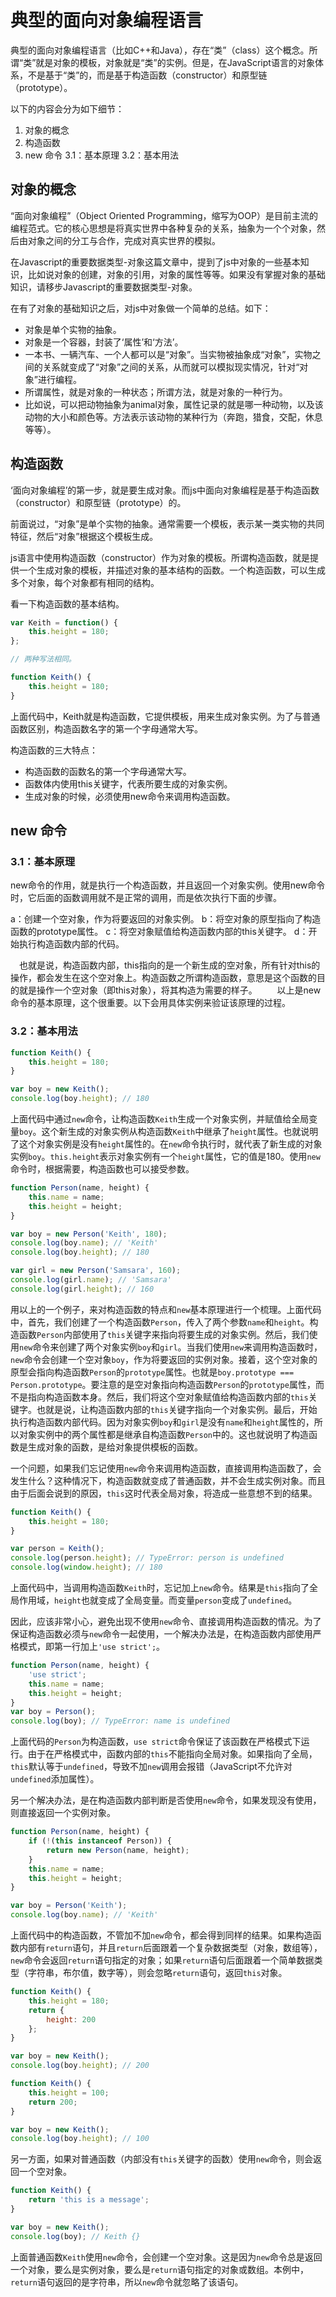 # 典型的面向对象编程语言

典型的面向对象编程语言（比如C++和Java），存在“类”（class）这个概念。所谓“类”就是对象的模板，对象就是“类”的实例。但是，在JavaScript语言的对象体系，不是基于“类”的，而是基于构造函数（constructor）和原型链（prototype）。

以下的内容会分为如下细节：

1. 对象的概念
2. 构造函数
3. new 命令
   3.1：基本原理
   3.2：基本用法

## 对象的概念

“面向对象编程”（Object Oriented Programming，缩写为OOP）是目前主流的编程范式。它的核心思想是将真实世界中各种复杂的关系，抽象为一个个对象，然后由对象之间的分工与合作，完成对真实世界的模拟。

在Javascript的重要数据类型-对象这篇文章中，提到了js中对象的一些基本知识，比如说对象的创建，对象的引用，对象的属性等等。如果没有掌握对象的基础知识，请移步Javascript的重要数据类型-对象。

在有了对象的基础知识之后，对js中对象做一个简单的总结。如下：

- 对象是单个实物的抽象。
- 对象是一个容器，封装了‘属性’和‘方法’。
- 一本书、一辆汽车、一个人都可以是“对象”。当实物被抽象成“对象”，实物之间的关系就变成了“对象”之间的关系，从而就可以模拟现实情况，针对“对象”进行编程。
- 所谓属性，就是对象的一种状态；所谓方法，就是对象的一种行为。
- 比如说，可以把动物抽象为animal对象，属性记录的就是哪一种动物，以及该动物的大小和颜色等。方法表示该动物的某种行为（奔跑，猎食，交配，休息等等）。

## 构造函数

‘面向对象编程’的第一步，就是要生成对象。而js中面向对象编程是基于构造函数（constructor）和原型链（prototype）的。

前面说过，“对象”是单个实物的抽象。通常需要一个模板，表示某一类实物的共同特征，然后“对象”根据这个模板生成。

js语言中使用构造函数（constructor）作为对象的模板。所谓构造函数，就是提供一个生成对象的模板，并描述对象的基本结构的函数。一个构造函数，可以生成多个对象，每个对象都有相同的结构。

看一下构造函数的基本结构。

```javascript
var Keith = function() {
    this.height = 180;
};

// 两种写法相同。

function Keith() {
    this.height = 180;
}
```

上面代码中，Keith就是构造函数，它提供模板，用来生成对象实例。为了与普通函数区别，构造函数名字的第一个字母通常大写。

构造函数的三大特点：

- 构造函数的函数名的第一个字母通常大写。
- 函数体内使用this关键字，代表所要生成的对象实例。
- 生成对象的时候，必须使用new命令来调用构造函数。

## new 命令

### 3.1：基本原理

new命令的作用，就是执行一个构造函数，并且返回一个对象实例。使用new命令时，它后面的函数调用就不是正常的调用，而是依次执行下面的步骤。

a：创建一个空对象，作为将要返回的对象实例。
b：将空对象的原型指向了构造函数的prototype属性。
c：将空对象赋值给构造函数内部的this关键字。
d：开始执行构造函数内部的代码。

　也就是说，构造函数内部，this指向的是一个新生成的空对象，所有针对this的操作，都会发生在这个空对象上。构造函数之所谓构造函数，意思是这个函数的目的就是操作一个空对象（即this对象），将其构造为需要的样子。 　　以上是new命令的基本原理，这个很重要。以下会用具体实例来验证该原理的过程。

### 3.2：基本用法

```javascript
function Keith() {
    this.height = 180;
}

var boy = new Keith();
console.log(boy.height); // 180
```

上面代码中通过`new`命令，让构造函数`Keith`生成一个对象实例，并赋值给全局变量`boy`。这个新生成的对象实例从构造函数`Keith`中继承了`height`属性。也就说明了这个对象实例是没有`height`属性的。在`new`命令执行时，就代表了新生成的对象实例`boy`。`this.height`表示对象实例有一个`height`属性，它的值是180。使用`new`命令时，根据需要，构造函数也可以接受参数。

```javascript
function Person(name, height) {
    this.name = name;
    this.height = height;
}

var boy = new Person('Keith', 180);
console.log(boy.name); // 'Keith'
console.log(boy.height); // 180

var girl = new Person('Samsara', 160);
console.log(girl.name); // 'Samsara'
console.log(girl.height); // 160
```

用以上的一个例子，来对构造函数的特点和`new`基本原理进行一个梳理。上面代码中，首先，我们创建了一个构造函数`Person`，传入了两个参数`name`和`height`。构造函数`Person`内部使用了`this`关键字来指向将要生成的对象实例。然后，我们使用`new`命令来创建了两个对象实例`boy`和`girl`。当我们使用`new`来调用构造函数时，`new`命令会创建一个空对象`boy`，作为将要返回的实例对象。接着，这个空对象的原型会指向构造函数`Person`的`prototype`属性。也就是`boy.prototype === Person.prototype`。要注意的是空对象指向构造函数`Person`的`prototype`属性，而不是指向构造函数本身。然后，我们将这个空对象赋值给构造函数内部的`this`关键字。也就是说，让构造函数内部的`this`关键字指向一个对象实例。最后，开始执行构造函数内部代码。因为对象实例`boy`和`girl`是没有`name`和`height`属性的，所以对象实例中的两个属性都是继承自构造函数`Person`中的。这也就说明了构造函数是生成对象的函数，是给对象提供模板的函数。

一个问题，如果我们忘记使用`new`命令来调用构造函数，直接调用构造函数了，会发生什么？这种情况下，构造函数就变成了普通函数，并不会生成实例对象。而且由于后面会说到的原因，`this`这时代表全局对象，将造成一些意想不到的结果。

```javascript
function Keith() {
    this.height = 180;
}

var person = Keith();
console.log(person.height); // TypeError: person is undefined
console.log(window.height); // 180
```

上面代码中，当调用构造函数`Keith`时，忘记加上`new`命令。结果是`this`指向了全局作用域，`height`也就变成了全局变量。而变量`person`变成了`undefined`。

因此，应该非常小心，避免出现不使用`new`命令、直接调用构造函数的情况。为了保证构造函数必须与`new`命令一起使用，一个解决办法是，在构造函数内部使用严格模式，即第一行加上`'use strict';`。

```javascript
function Person(name, height) {
    'use strict';
    this.name = name;
    this.height = height;
}
var boy = Person();
console.log(boy); // TypeError: name is undefined
```

上面代码的`Person`为构造函数，`use strict`命令保证了该函数在严格模式下运行。由于在严格模式中，函数内部的`this`不能指向全局对象。如果指向了全局，`this`默认等于`undefined`，导致不加`new`调用会报错（JavaScript不允许对`undefined`添加属性）。

另一个解决办法，是在构造函数内部判断是否使用`new`命令，如果发现没有使用，则直接返回一个实例对象。

```javascript
function Person(name, height) {
    if (!(this instanceof Person)) {
        return new Person(name, height);
    }
    this.name = name;
    this.height = height;
}

var boy = Person('Keith');
console.log(boy.name); // 'Keith'
```

上面代码中的构造函数，不管加不加`new`命令，都会得到同样的结果。如果构造函数内部有`return`语句，并且`return`后面跟着一个复杂数据类型（对象，数组等），`new`命令会返回`return`语句指定的对象；如果`return`语句后面跟着一个简单数据类型（字符串，布尔值，数字等），则会忽略`return`语句，返回`this`对象。

```javascript
function Keith() {
    this.height = 180;
    return {
        height: 200
    };
}

var boy = new Keith();
console.log(boy.height); // 200

function Keith() {
    this.height = 100;
    return 200;
}

var boy = new Keith();
console.log(boy.height); // 100
```

另一方面，如果对普通函数（内部没有`this`关键字的函数）使用`new`命令，则会返回一个空对象。

```javascript
function Keith() {
    return 'this is a message';
}

var boy = new Keith();
console.log(boy); // Keith {}
```

上面普通函数`Keith`使用`new`命令，会创建一个空对象。这是因为`new`命令总是返回一个对象，要么是实例对象，要么是`return`语句指定的对象或数组。本例中，`return`语句返回的是字符串，所以`new`命令就忽略了该语句。